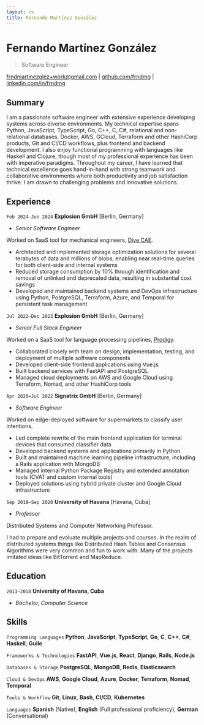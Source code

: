 ```yaml
---
layout: cv
title: Fernando Martínez González
---
```

# Fernando Martínez González

> Software Engineer

<div id="webaddress">
<a href="mailto:frndmartinezglez+work@gmail.com">frndmartinezglez+work@gmail.com</a>
| <a href="https://github.com/frndmg">github.com/frndmg</a>
| <a href="https://www.linkedin.com/in/frndmg">linkedin.com/in/frndmg</a>
</div>


## Summary

I am a passionate software engineer with extensive experience developing systems across diverse environments. My technical expertise spans Python, JavaScript, TypeScript, Go, C++, C, C#, relational and non-relational databases, Docker, AWS, GCloud, Terraform and other HashiCorp products, Git and CI/CD workflows, plus frontend and backend development. I also enjoy functional programming with languages like Haskell and Clojure, though most of my professional experience has been with imperative paradigms. Throughout my career, I have learned that technical excellence goes hand-in-hand with strong teamwork and collaborative environments where both productivity and job satisfaction thrive. I am drawn to challenging problems and innovative solutions.

## Experience


`Feb 2024–Jun 2024`
__Explosion GmbH__ [Berlin, Germany]

- _Senior Software Engineer_

Worked on SaaS tool for mechanical engineers, [Dive CAE](https://www.divecae.com).

- Architected and implemented storage optimization solutions for several terabytes of data and millions of blobs, enabling near real-time queries for both client-side and internal systems
- Reduced storage consumption by 10% through identification and removal of unlinked and deprecated data, resulting in substantial cost savings
- Developed and maintained backend systems and DevOps infrastructure using Python, PostgreSQL, Terraform, Azure, and Temporal for persistent task management


`Jul 2022–Dec 2023`
__Explosion GmbH__ [Berlin, Germany]

- _Senior Full Stack Engineer_

Worked on a SaaS tool for language processing pipelines, [Prodigy](https://prodigy.ai).

- Collaborated closely with team on design, implementation, testing, and deployment of multiple software components
- Developed client-side frontend applications using Vue.js
- Built backend services with FastAPI and PostgreSQL
- Managed cloud deployments on AWS and Google Cloud using Terraform, Nomad, and other HashiCorp tools


`Apr 2020–Jul 2022`
__Signatrix GmbH__ [Berlin, Germany]

- _Software Engineer_

Worked on edge-deployed software for supermarkets to classify user intentions.

- Led complete rewrite of the main frontend application for terminal devices that consumed classifier data
- Developed backend systems and applications primarily in Python
- Built and maintained machine learning pipeline infrastructure, including a Rails application with MongoDB
- Managed internal Python Package Registry and extended annotation tools (CVAT and custom internal tools)
- Deployed solutions using hybrid private cluster and Google Cloud infrastructure


`Sep 2018–Sep 2020`
__University of Havana__ [Havana, Cuba]

- _Professor_

Distributed Systems and Computer Networking Professor.

I had to prepare and evaluate multiple projects and courses. In the realm of distributed systems things like Distributed Hash Tables and Consensus Algorithms were very common and fun to work with. Many of the projects imitated ideas like BitTorrent and MapReduce.


## Education

`2013–2018`
__University of Havana, Cuba__

- _Bachelor, Computer Science_


## Skills

`Programming Languages`
__Python__, __JavaScript__, __TypeScript__, __Go__, __C__, __C++__, __C#__, __Haskell__, __Guile__

`Frameworks & Technologies`
__FastAPI__, __Vue.js__, __React__, __Django__, __Rails__, __Node.js__

`Databases & Storage`
__PostgreSQL__, __MongoDB__, __Redis__, __Elasticsearch__

`Cloud & DevOps`
__AWS__, __Google Cloud__, __Azure__, __Docker__, __Terraform__, __Nomad__, __Temporal__

`Tools & Workflow`
__Git__, __Linux__, __Bash__, __CI/CD__, __Kubernetes__

`Languages`
__Spanish__ (Native), __English__ (Full professional proficiency), __German__ (Conversational)